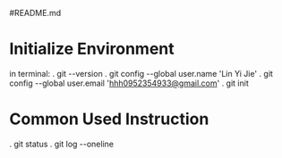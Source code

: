 #README.md
# Initialize Environment
in terminal:
. git --version
. git config --global user.name 'Lin Yi Jie'
. git config --global user.email 'hhh0952354933@gmail.com'
. git init

# Common Used Instruction
. git status
. git log --oneline